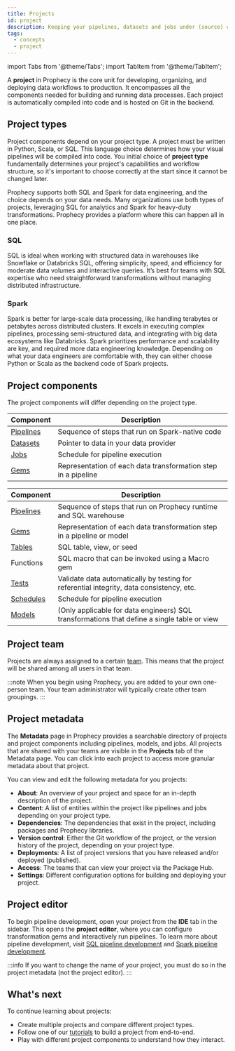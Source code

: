 ```yaml
---
title: Projects
id: project
description: Keeping your pipelines, datasets and jobs under (source) control
tags:
  - concepts
  - project
---
```


import Tabs from '@theme/Tabs';
import TabItem from '@theme/TabItem';

A **project** in Prophecy is the core unit for developing, organizing, and deploying data workflows to production. It encompasses all the components needed for building and running data processes. Each project is automatically compiled into code and is hosted on Git in the backend.

## Project types

Project components depend on your project type. A project must be written in Python, Scala, or SQL. This language choice determines how your visual pipelines will be compiled into code. You initial choice of **project type** fundamentally determines your project's capabilities and workflow structure, so it's important to choose correctly at the start since it cannot be changed later.

Prophecy supports both SQL and Spark for data engineering, and the choice depends on your data needs. Many organizations use both types of projects, leveraging SQL for analytics and Spark for heavy-duty transformations. Prophecy provides a platform where this can happen all in one place.

### SQL

SQL is ideal when working with structured data in warehouses like Snowflake or Databricks SQL, offering simplicity, speed, and efficiency for moderate data volumes and interactive queries. It’s best for teams with SQL expertise who need straightforward transformations without managing distributed infrastructure.

### Spark

Spark is better for large-scale data processing, like handling terabytes or petabytes across distributed clusters. It excels in executing complex pipelines, processing semi-structured data, and integrating with big data ecosystems like Databricks. Spark prioritizes performance and scalability are key, and required more data engineering knowledge. Depending on what your data engineers are comfortable with, they can either choose Python or Scala as the backend code of Spark projects.

## Project components

The project components will differ depending on the project type.

<Tabs>

<TabItem value="Spark" label="Python and Scala (Spark)">

| Component                                      | Description                                                   |
| ---------------------------------------------- | ------------------------------------------------------------- |
| [Pipelines](docs/Spark/pipelines/pipelines.md) | Sequence of steps that run on Spark-native code               |
| [Datasets](docs/Spark/dataset.md)              | Pointer to data in your data provider                         |
| [Jobs](docs/Orchestration/Orchestration.md)    | Schedule for pipeline execution                               |
| [Gems](docs/Spark/gems/gems.md)                | Representation of each data transformation step in a pipeline |

</TabItem>
<TabItem value="SQL" label="SQL">

| Component                                                               | Description                                                                                 |
| ----------------------------------------------------------------------- | ------------------------------------------------------------------------------------------- |
| [Pipelines](docs/analysts/development/pipelines/pipelines.md)           | Sequence of steps that run on Prophecy runtime and SQL warehouse                            |
| [Gems](docs/analysts/development/gems/gems.md)                          | Representation of each data transformation step in a pipeline or model                      |
| [Tables](docs/analysts/development/gems/source-target/source-target.md) | SQL table, view, or seed                                                                    |
| Functions                                                               | SQL macro that can be invoked using a Macro gem                                             |
| [Tests](docs/analysts/development/data-tests/data-tests.md)             | Validate data automatically by testing for referential integrity, data consistency, etc.    |
| [Schedules](docs/analysts/scheduling.md)                                | Schedule for pipeline execution                                                             |
| [Models](docs/data-modeling/models.md)                                  | (Only applicable for data engineers) SQL transformations that define a single table or view |

</TabItem>
</Tabs>

## Project team

Projects are always assigned to a certain [team](docs/administration/teams-users/teamuser.md). This means that the project will be shared among all users in that team.

:::note
When you begin using Prophecy, you are added to your own one-person team. Your team administrator will typically create other team groupings.
:::

## Project metadata

The **Metadata** page in Prophecy provides a searchable directory of projects and project components including pipelines, models, and jobs. All projects that are shared with your teams are visible in the **Projects** tab of the Metadata page. You can click into each project to access more granular metadata about that project.

You can view and edit the following metadata for you projects:

- **About**: An overview of your project and space for an in-depth description of the project.
- **Content**: A list of entities within the project like pipelines and jobs depending on your project type.
- **Dependencies**: The dependencies that exist in the project, including packages and Prophecy libraries.
- **Version control**: Either the Git workflow of the project, or the version history of the project, depending on your project type.
- **Deployments**: A list of project versions that you have released and/or deployed (published).
- **Access**: The teams that can view your project via the Package Hub.
- **Settings**: Different configuration options for building and deploying your project.

## Project editor

To begin pipeline development, open your project from the **IDE** tab in the sidebar. This opens the **project editor**, where you can configure transformation gems and interactively run pipelines. To learn more about pipeline development, visit [SQL pipeline development](docs/analysts/development/development.md) and [Spark pipeline development](docs/Spark/Spark.md).

:::info
If you want to change the name of your project, you must do so in the project metadata (not the project editor).
:::

## What's next

To continue learning about projects:

- Create multiple projects and compare different project types.
- Follow one of our [tutorials](docs/getting-started/tutorials/tutorials.md) to build a project from end-to-end.
- Play with different project components to understand how they interact.
